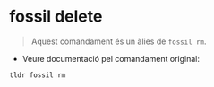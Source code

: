 # fossil delete

> Aquest comandament és un àlies de `fossil rm`.

- Veure documentació pel comandament original:

`tldr fossil rm`
